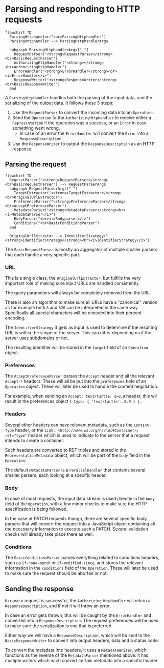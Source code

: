 # Parsing and responding to HTTP requests

```mermaid
flowchart TD
  ParsingHttphandler("<br>ParsingHttphandler")
  ParsingHttphandler --> ParsingHttphandlerArgs

  subgraph ParsingHttphandlerArgs[" "]
    RequestParser("<strong>RequestParser</strong><br>BasicRequestParser")
    AuthorizingHttpHandler("<strong></strong><br>AuthorizingHttpHandler")
    ErrorHandler("<strong>ErrorHandler</strong><br><i>ErrorHandler</i>")
    ResponseWriter("<strong>ResponseWriter</strong><br>BasicResponseWriter")
  end
```

A `ParsingHttpHandler` handles both the parsing of the input data, and the serializing of the output data.
It follows these 3 steps:

1. Use the `RequestParser` to convert the incoming data into an `Operation`.
2. Send the `Operation` to the `AuthorizingHttpHandler` to receive either a `Representation` if the operation was a success,
    or an `Error` in case something went wrong.
    * In case of an error the `ErrorHandler` will convert the `Error` into a `ResponseDescription`.
3. Use the `ResponseWriter` to output the `ResponseDescription` as an HTTP response.

## Parsing the request

```mermaid
flowchart TD
  RequestParser("<strong>RequestParser</strong><br>BasicRequestParser") --> RequestParserArgs
  subgraph RequestParserArgs[" "]
    TargetExtractor("<strong>TargetExtractor</strong><br>OriginalUrlExtractor")
    PreferenceParser("<strong>PreferenceParser</strong><br>AcceptPreferenceParser")
    MetadataParser("<strong>MetadataParser</strong><br><i>MetadataParser</i>")
    BodyParser("<br><i>Bodyparser</i>")
    Conditions("<br>BasicConditionsParser")
  end

  OriginalUrlExtractor --> IdentifierStrategy("<strong>IdentifierStrategy</strong><br><i>IdentifierStrategy</i>")
```

The `BasicRequestParser` is mostly an aggregator of multiple smaller parsers that each handle a very specific part.

### URL

This is a single class, the `OriginalUrlExtractor`, but fulfills the very important role
of making sure input URLs are handled consistently.

The query parameters will always be completely removed from the URL.

There is also an algorithm to make sure all URLs have a "canonical" version as for example both `&` and `%26`
can be interpreted in the same way.
Specifically all special characters will be encoded into their percent encoding.

The `IdentifierStrategy` it gets as input is used to determine if the resulting URL is within the scope of the server.
This can differ depending on if the server uses subdomains or not.

The resulting identifier will be stored in the `target` field of an `Operation` object.

### Preferences

The `AcceptPreferenceParser` parses the `Accept` header and all the relevant `Accept-*` headers.
These will all be put into the `preferences` field of an `Operation` object.
These will later be used to handle the content negotiation.

For example, when sending an `Accept: text/turtle; q=0.9` header,
this wil result in the preferences object `{ type: { 'text/turtle': 0.9 } }`.

### Headers

Several other headers can have relevant metadata,
such as the `Content-Type` header,
or the `Link: <http://www.w3.org/ns/ldp#Container>; rel="type"` header
which is used to indicate to the server that a request intends to create a container.

Such headers are converted to RDF triples and stored in the `RepresentationMetadata` object,
which will be part of the `body` field in the `Operation`.

The default `MetadataParser` is a `ParallelHandler` that contains several smaller parsers,
each looking at a specific header.

### Body

In case of most requests, the input data stream is used directly in the `body` field of the `Operation`,
with a few minor checks to make sure the HTTP specification is being followed.

In the case of PATCH requests though,
there are several specific body parsers that will convert the request
into a JavaScript object containing all the necessary information to execute such a PATCH.
Several validation checks will already take place there as well.

### Conditions

The `BasicConditionsParser` parses everything related to conditions headers,
such as `if-none-match` or `if-modified-since`,
and stores the relevant information in the `conditions` field of the `Operation`.
These will later be used to make sure the request should be aborted or not.

## Sending the response

In case a request is successful, the `AuthorizingHttpHandler` will return a `ResponseDescription`,
and if not it will throw an error.

In case an error gets thrown, this will be caught by the `ErrorHandler` and converted into a `ResponseDescription`.
The request preferences will be used to make sure the serialization is one that is preferred.

Either way we will have a `ResponseDescription`,
which will be sent to the `BasicResponseWriter` to convert into output headers, data and a status code.

To convert the metadata into headers, it uses a `MetadataWriter`,
which functions as the reverse of the `MetadataParser` mentioned above:
it has multiple writers which each convert certain metadata into a specific header.
